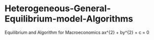 # Heterogeneous-General-Equilibrium-model-Algorithms
Equilibrium and Algorithm for Macroeconomics
ax^{2} + by^{2} + c = 0
